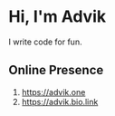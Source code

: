 # Hi, I'm Advik

I write code for fun.


## Online Presence
1. https://advik.one
1. https://advik.bio.link
